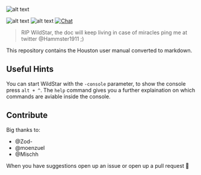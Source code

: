 ![alt text](https://raw.githubusercontent.com/Hammster/wildstar-api-docs/master/api-docs-logo.png "Logo")

![alt text](https://img.shields.io/badge/WildStar%20API-15-9975B9.svg "API Version of decompiled usermanual") ![alt text](https://img.shields.io/badge/Version-0.1.3-AAAAAA.svg "Version of the manual") [![Chat](https://img.shields.io/badge/chat-on%20discord-7289da.svg)](https://discord.gg/qd9fxMw)

> RIP WildStar, the doc will keep living in case of miracles ping me at twitter @Hammster1911 ;)

This repository contains the Houston user manual converted to markdown.

## Useful Hints

You can start WildStar with the `-console` parameter, to show the console press `alt + ^`. The `help` command gives you a further explaination on which commands are aviable inside the console.

## Contribute

Big thanks to:

- @Zod-
- @moenzuel
- @Mischh

When you have suggestions open up an issue or open up a pull request 💖
